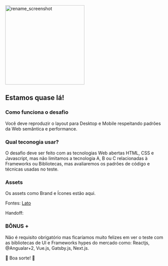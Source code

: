 <img width="250" alt="rename_screenshot" src="http://owli.com.br/wp-content/themes/thewriter/assets/images/logo-07.png">

## Estamos quase lá!

### Como funciona o desafio
Você deve reproduzir o layout para Desktop e Mobile respeitando padrões da Web semântica e performance.

### Qual teconogia usar?
O desafio deve ser feito com as tecnologias Web abertas HTML, CSS e Javascript, mas não limitamos a tecnologia A, B ou C relacionadas à Frameworks ou Bibliotecas, mas avaliaremos os padrões de código e técnicas usadas no teste.

### Assets ###
Os assets como Brand e Ícones estão aqui.

Fontes: [Lato](https://fonts.google.com/specimen/Lato)

Handoff: 

### BÔNUS + ###
Não é requisito obrigatório mas ficaríamos muito felizes em ver o teste com as bibliotecas de UI e Frameworks hypes do mercado como: Reactjs, @Angualar+2, Vue.js, Gatsby.js, Next.js.

:rocket: Boa sorte! :rocket:
